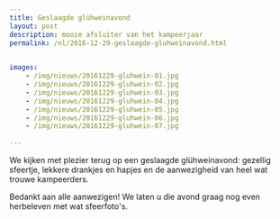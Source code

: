 ```yaml
---
title: Geslaagde glühweinavond
layout: post
description: mooie afsluiter van het kampeerjaar
permalink: /nl/2016-12-29-geslaagde-gluhweinavond.html

    
images: 
    - /img/nieuws/20161229-gluhwein-01.jpg
    - /img/nieuws/20161229-gluhwein-02.jpg
    - /img/nieuws/20161229-gluhwein-03.jpg
    - /img/nieuws/20161229-gluhwein-04.jpg
    - /img/nieuws/20161229-gluhwein-05.jpg
    - /img/nieuws/20161229-gluhwein-06.jpg
    - /img/nieuws/20161229-gluhwein-07.jpg
    
---
```


We kijken met plezier terug op een geslaagde glühweinavond: gezellig sfeertje, lekkere drankjes en hapjes en de aanwezigheid van heel wat trouwe kampeerders.

Bedankt aan alle aanwezigen! We laten u die avond graag nog even herbeleven met wat sfeerfoto's.



